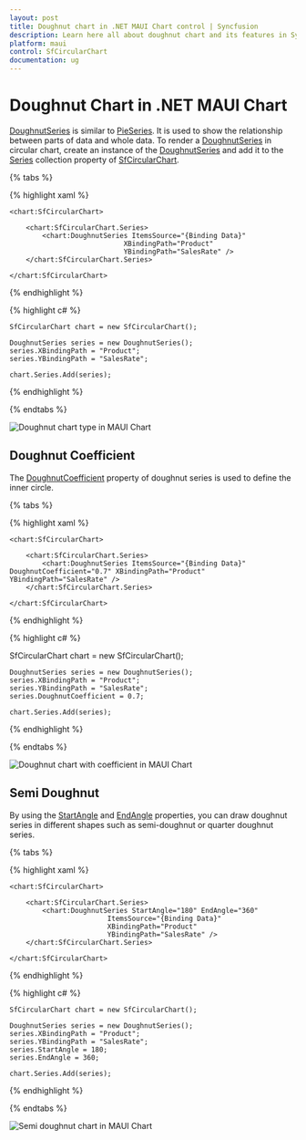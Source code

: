 ```yaml
---
layout: post
title: Doughnut chart in .NET MAUI Chart control | Syncfusion
description: Learn here all about doughnut chart and its features in Syncfusion .NET MAUI Chart Chart (SfCircularChart) control.
platform: maui
control: SfCircularChart
documentation: ug
---
```


# Doughnut Chart in .NET MAUI Chart

[DoughnutSeries](https://help.syncfusion.com/cr/maui/Syncfusion.Maui.Charts.DoughnutSeries.html) is similar to [PieSeries](https://help.syncfusion.com/cr/maui/Syncfusion.Maui.Charts.PieSeries.html). It is used to show the relationship between parts of data and whole data. To render a [DoughnutSeries](https://help.syncfusion.com/cr/maui/Syncfusion.Maui.Charts.DoughnutSeries.html) in circular chart, create an instance of the [DoughnutSeries](https://help.syncfusion.com/cr/maui/Syncfusion.Maui.Charts.DoughnutSeries.html) and add it to the [Series](https://help.syncfusion.com/cr/maui/Syncfusion.Maui.Charts.SfCircularChart.html#Syncfusion_Maui_Charts_SfCircularChart_Series) collection property of [SfCircularChart](https://help.syncfusion.com/cr/maui/Syncfusion.Maui.Charts.SfCircularChart.html).

{% tabs %}

{% highlight xaml %}

    <chart:SfCircularChart>

        <chart:SfCircularChart.Series>
            <chart:DoughnutSeries ItemsSource="{Binding Data}" 
                                XBindingPath="Product" 
                                YBindingPath="SalesRate" />
        </chart:SfCircularChart.Series>

    </chart:SfCircularChart>

{% endhighlight %}

{% highlight c# %}

    SfCircularChart chart = new SfCircularChart();

    DoughnutSeries series = new DoughnutSeries();
    series.XBindingPath = "Product";
    series.YBindingPath = "SalesRate";

    chart.Series.Add(series);

{% endhighlight %}

{% endtabs %}

![Doughnut chart type in MAUI Chart](Chart-Types_images/maui_doughnut_chart.png)

## Doughnut Coefficient

The [DoughnutCoefficient](https://help.syncfusion.com/cr/maui/Syncfusion.Maui.Charts.DoughnutSeries.html#Syncfusion_Maui_Charts_DoughnutSeries_DoughnutCoefficient) property of doughnut series is used to define the inner circle.

{% tabs %}

{% highlight xaml %}

    <chart:SfCircularChart>

        <chart:SfCircularChart.Series>
            <chart:DoughnutSeries ItemsSource="{Binding Data}" DoughnutCoefficient="0.7" XBindingPath="Product" YBindingPath="SalesRate" />
        </chart:SfCircularChart.Series>

    </chart:SfCircularChart>

{% endhighlight %}

{% highlight c# %}

SfCircularChart chart = new SfCircularChart();

    DoughnutSeries series = new DoughnutSeries();
    series.XBindingPath = "Product";
    series.YBindingPath = "SalesRate";
    series.DoughnutCoefficient = 0.7;

    chart.Series.Add(series);

{% endhighlight %}

{% endtabs %}

![Doughnut chart with coefficient in MAUI Chart](Chart-Types_images/maui_doughnut_chart_doughnutcoefficient.png)

## Semi Doughnut

By using the [StartAngle](https://help.syncfusion.com/cr/maui/Syncfusion.Maui.Charts.CircularSeries.html#Syncfusion_Maui_Charts_CircularSeries_StartAngle) and [EndAngle](https://help.syncfusion.com/cr/maui/Syncfusion.Maui.Charts.CircularSeries.html#Syncfusion_Maui_Charts_CircularSeries_EndAngle) properties, you can draw doughnut series in different shapes such as semi-doughnut or quarter doughnut series.

{% tabs %}

{% highlight xaml %}

    <chart:SfCircularChart>

        <chart:SfCircularChart.Series>
            <chart:DoughnutSeries StartAngle="180" EndAngle="360"
                            ItemsSource="{Binding Data}"
                            XBindingPath="Product" 
                            YBindingPath="SalesRate" />
        </chart:SfCircularChart.Series>

    </chart:SfCircularChart>
    
{% endhighlight %}

{% highlight c# %}

    SfCircularChart chart = new SfCircularChart();

    DoughnutSeries series = new DoughnutSeries();
    series.XBindingPath = "Product";
    series.YBindingPath = "SalesRate";
    series.StartAngle = 180;
    series.EndAngle = 360;

    chart.Series.Add(series);

{% endhighlight %}

{% endtabs %}

![Semi doughnut chart in MAUI Chart](Chart-Types_images/maui_semi_doughnut_chart.png)